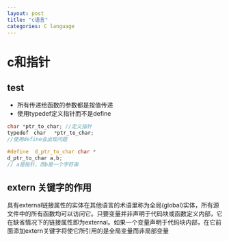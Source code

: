 ```yaml
---
layout: post
title: "c语言"
categories: C language
---
```


# c和指针

## test
* 所有传递给函数的参数都是按值传递
* 使用typedef定义指针而不是define
```c
char *ptr_to_char; //定义指针
typedef　char　 *ptr_to_char;
//使用define会出现问题

#define  d_ptr_to_char char *
d_ptr_to_char a,b;
// a是指针，而b是一个字符串

```
## extern 关键字的作用
具有external链接属性的实体在其他语言的术语里称为全局(global)实体，所有源文件中的所有函数均可以访问它。只要变量并非声明于代码块或函数定义内部，它在缺省情况下的链接属性即为external。如果一个变量声明于代码块内部，在它前面添加extern关键字将使它所引用的是全局变量而非局部变量







    















